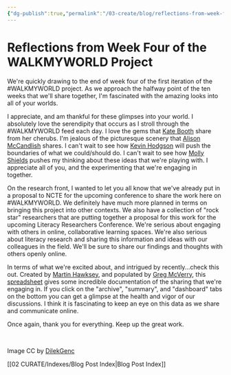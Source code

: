 ```yaml
---
{"dg-publish":true,"permalink":"/03-create/blog/reflections-from-week-four-of-the-walkmyworld-project/","title":"Reflections from Week Four of the #WALKMYWORLD Project","tags":["walkmyworld"]}
---
```


# Reflections from Week Four of the WALKMYWORLD Project

We're quickly drawing to the end of week four of the first iteration of the #WALKMYWORLD project. As we approach the halfway point of the ten weeks that we'll share together, I'm fascinated with the amazing looks into all of your worlds.

I appreciate, and am thankful for these glimpses into your world. I absolutely love the serendipity that occurs as I stroll through the #WALKMYWORLD feed each day. I love the gems that [Kate Booth](https://twitter.com/SCU006) share from her cherubs. I'm jealous of the picturesque scenery that [Alison McCandlish](https://twitter.com/CrenellatedArts) shares. I can't wait to see how [Kevin Hodgson](https://twitter.com/dogtrax) will push the boundaries of what we could/should do. I can't wait to see how [Molly Shields](https://twitter.com/ShieldsMolly) pushes my thinking about these ideas that we're playing with. I appreciate all of you, and the experimenting that we're engaging in together.

On the research front, I wanted to let you all know that we've already put in a proposal to NCTE for the upcoming conference to share the work here on #WALKMYWORLD. We definitely have much more planned in terms on bringing this project into other contexts. We also have a collection of "rock star" researchers that are putting together a proposal for this work for the upcoming Literacy Researchers Conference. We're serious about engaging with others in online, collaborative learning spaces. We're also serious about literacy research and sharing this information and ideas with our colleagues in the field. We'll be sure to share our findings and thoughts with others openly online.

In terms of what we're excited about, and intrigued by recently...check this out. Created by [Martin Hawksey](https://twitter.com/mhawksey), and populated by [Greg McVerry](https://twitter.com/jgmac1106), this [spreadsheet](https://docs.google.com/spreadsheet/ccc?key=0AobnEbX-nqlodEtlM1FXM0VJTkxXZi1qU0o1MEpULXc&usp=sharing#gid=82) gives some incredible documentation of the sharing that we're engaging in. If you click on the "archive", "summary", and "dashboard" tabs on the bottom you can get a glimpse at the health and vigor of our discussions. I think it is fascinating to keep an eye on this data as we share and communicate online.

Once again, thank you for everything. Keep up the great work.

 

Image CC by [DilekGenc](http://www.deviantart.com/art/WaLKinG-72010558)

[[02 CURATE/Indexes/Blog Post Index\|Blog Post Index]]